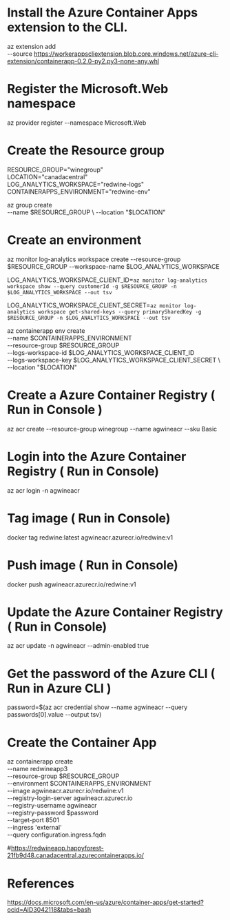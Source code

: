 # Install the Azure Container Apps extension to the CLI.         
az extension add \
  --source https://workerappscliextension.blob.core.windows.net/azure-cli-extension/containerapp-0.2.0-py2.py3-none-any.whl      

# Register the Microsoft.Web namespace       
az provider register --namespace Microsoft.Web          

# Create the Resource group        
RESOURCE_GROUP="winegroup"         
LOCATION="canadacentral"          
LOG_ANALYTICS_WORKSPACE="redwine-logs"          
CONTAINERAPPS_ENVIRONMENT="redwine-env"        

az group create \
--name $RESOURCE_GROUP \
--location "$LOCATION"        

# Create an environment                
  
az monitor log-analytics workspace create --resource-group $RESOURCE_GROUP --workspace-name $LOG_ANALYTICS_WORKSPACE        

LOG_ANALYTICS_WORKSPACE_CLIENT_ID=`az monitor log-analytics workspace show --query customerId -g $RESOURCE_GROUP -n $LOG_ANALYTICS_WORKSPACE --out tsv`             

LOG_ANALYTICS_WORKSPACE_CLIENT_SECRET=`az monitor log-analytics workspace get-shared-keys --query primarySharedKey -g $RESOURCE_GROUP -n $LOG_ANALYTICS_WORKSPACE --out tsv`           

az containerapp env create \
  --name $CONTAINERAPPS_ENVIRONMENT \
  --resource-group $RESOURCE_GROUP \
  --logs-workspace-id $LOG_ANALYTICS_WORKSPACE_CLIENT_ID \
  --logs-workspace-key $LOG_ANALYTICS_WORKSPACE_CLIENT_SECRET \
  --location "$LOCATION"               

# Create a Azure Container Registry   ( Run in Console )   
az acr create --resource-group winegroup --name agwineacr --sku Basic 

# Login into the Azure Container Registry ( Run in Console)     
az acr login -n agwineacr   

# Tag image ( Run in Console)      

docker tag redwine:latest agwineacr.azurecr.io/redwine:v1   

# Push image ( Run in Console)    
docker push agwineacr.azurecr.io/redwine:v1

# Update the  Azure Container Registry ( Run in Console) 
az acr update -n agwineacr --admin-enabled true       

# Get the password of the Azure CLI ( Run in Azure CLI )   
password=$(az acr credential show --name agwineacr --query passwords[0].value --output tsv)

# Create the Container App           
az containerapp create \
--name redwineapp3 \
--resource-group $RESOURCE_GROUP \
--environment $CONTAINERAPPS_ENVIRONMENT \
--image agwineacr.azurecr.io/redwine:v1  \
--registry-login-server agwineacr.azurecr.io \
--registry-username agwineacr \
--registry-password $password  \
--target-port 8501 \
--ingress 'external' \
--query configuration.ingress.fqdn

#https://redwineapp.happyforest-21fb9d48.canadacentral.azurecontainerapps.io/

# References         
https://docs.microsoft.com/en-us/azure/container-apps/get-started?ocid=AID3042118&tabs=bash             